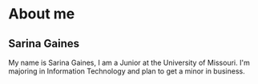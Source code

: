 # About me 

## Sarina Gaines

My name is Sarina Gaines, I am a Junior at the University of Missouri. I'm majoring in Information Technology and plan to get a minor in business. 
